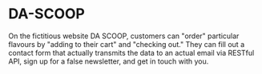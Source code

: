 # DA-SCOOP
On the fictitious website DA SCOOP, customers can "order" particular flavours by "adding to their cart" and "checking out." They can fill out a contact form that actually transmits the data to an actual email via RESTful API, sign up for a false newsletter, and get in touch with you.
